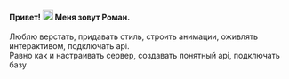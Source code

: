 ####  Привет! <img src="https://media.giphy.com/media/hvRJCLFzcasrR4ia7z/giphy.gif" width="19px"> Меня зовут Роман.
Люблю верстать, придавать стиль, строить анимации, оживлять интерактивом, подключать api.
<br> Равно как и настраивать сервер, создавать понятный api, подключать базу
